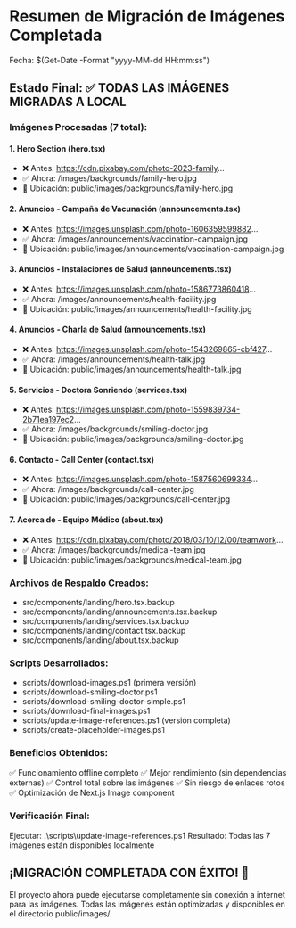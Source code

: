 # Resumen de Migración de Imágenes Completada
Fecha: $(Get-Date -Format "yyyy-MM-dd HH:mm:ss")

## Estado Final: ✅ TODAS LAS IMÁGENES MIGRADAS A LOCAL

### Imágenes Procesadas (7 total):

#### 1. Hero Section (hero.tsx)
- ❌ Antes: https://cdn.pixabay.com/photo-2023-family...
- ✅ Ahora: /images/backgrounds/family-hero.jpg
- 📁 Ubicación: public/images/backgrounds/family-hero.jpg

#### 2. Anuncios - Campaña de Vacunación (announcements.tsx)
- ❌ Antes: https://images.unsplash.com/photo-1606359599882...
- ✅ Ahora: /images/announcements/vaccination-campaign.jpg
- 📁 Ubicación: public/images/announcements/vaccination-campaign.jpg

#### 3. Anuncios - Instalaciones de Salud (announcements.tsx)
- ❌ Antes: https://images.unsplash.com/photo-1586773860418...
- ✅ Ahora: /images/announcements/health-facility.jpg
- 📁 Ubicación: public/images/announcements/health-facility.jpg

#### 4. Anuncios - Charla de Salud (announcements.tsx)
- ❌ Antes: https://images.unsplash.com/photo-1543269865-cbf427...
- ✅ Ahora: /images/announcements/health-talk.jpg
- 📁 Ubicación: public/images/announcements/health-talk.jpg

#### 5. Servicios - Doctora Sonriendo (services.tsx)
- ❌ Antes: https://images.unsplash.com/photo-1559839734-2b71ea197ec2...
- ✅ Ahora: /images/backgrounds/smiling-doctor.jpg
- 📁 Ubicación: public/images/backgrounds/smiling-doctor.jpg

#### 6. Contacto - Call Center (contact.tsx)
- ❌ Antes: https://images.unsplash.com/photo-1587560699334...
- ✅ Ahora: /images/backgrounds/call-center.jpg
- 📁 Ubicación: public/images/backgrounds/call-center.jpg

#### 7. Acerca de - Equipo Médico (about.tsx)
- ❌ Antes: https://cdn.pixabay.com/photo/2018/03/10/12/00/teamwork...
- ✅ Ahora: /images/backgrounds/medical-team.jpg
- 📁 Ubicación: public/images/backgrounds/medical-team.jpg

### Archivos de Respaldo Creados:
- src/components/landing/hero.tsx.backup
- src/components/landing/announcements.tsx.backup
- src/components/landing/services.tsx.backup
- src/components/landing/contact.tsx.backup
- src/components/landing/about.tsx.backup

### Scripts Desarrollados:
- scripts/download-images.ps1 (primera versión)
- scripts/download-smiling-doctor.ps1
- scripts/download-smiling-doctor-simple.ps1
- scripts/download-final-images.ps1
- scripts/update-image-references.ps1 (versión completa)
- scripts/create-placeholder-images.ps1

### Beneficios Obtenidos:
✅ Funcionamiento offline completo
✅ Mejor rendimiento (sin dependencias externas)
✅ Control total sobre las imágenes
✅ Sin riesgo de enlaces rotos
✅ Optimización de Next.js Image component

### Verificación Final:
Ejecutar: .\scripts\update-image-references.ps1
Resultado: Todas las 7 imágenes están disponibles localmente

## ¡MIGRACIÓN COMPLETADA CON ÉXITO! 🎉

El proyecto ahora puede ejecutarse completamente sin conexión a internet para las imágenes.
Todas las imágenes están optimizadas y disponibles en el directorio public/images/.
